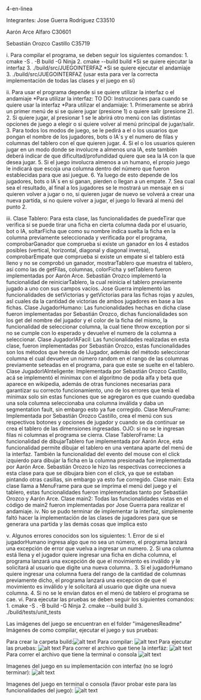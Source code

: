 4-en-linea

Integrantes:
Jose Guerra Rodríguez C33510

Aarón Arce Alfaro C30601

Sebastián Orozco Castillo C35719

i. Para compilar el programa, se deben seguir los siguientes comandos:
    1. cmake -S . -B build -G Ninja
    2. cmake --build build
*Si se quiere ejecutar la interfaz
    3. ./build/src/JUEGOINTERFAZ
*Si se quiere ejecutar el andamiaje
    3. ./build/src/JUEGOINTERFAZ (usar esta para ver la correcta implementación de todas las clases y el juego en sí)

ii. Para usar el programa depende si se quiere utilizar la interfaz o el andamiaje
*Para utilizar la interfaz:
    TO DO: Instrucciones para cuando se quiere usar la interfaz
*Para utilizar el andamiaje:
    1. Primeramente se abrirá un primer menú de si se quiere jugar (presione 1) o quiere salir (presione 2).
    2. Si quiere jugar, al presionar 1 se le abrirá otro menú con las distintas opciones de juego a elegir o si quiere volver al menú principal de jugar/salir.
    3. Para todos los modos de juego, se le pedirá a el o los usuarios que pongan el nombre de los jugadores, bots o IA´s y el numero de filas y columnas del tablero con el que quieren jugar.
    4. Si el o los usuarios quieren jugar en un modo donde se involucre a almenos una IA, este también deberá indicar de que dificultad/profundidad quiere que sea la IA con la que desea jugar.
    5. Si el juego involucra almenos a un humano, el propio juego le indicará que escoja una columna dentro del número que fueron establecidas para que asi juegue.
    6. Ya luego de esto depende de los jugadores, bots o IA´s en si ganan, pierden o llegan a un empate.
    7. Sea cual sea el resultado, al final a los jugadores se le mostrará un mensaje en si quieren volver a jugar o no, si quieren jugar de nuevo se volverá a crear una nueva partida, si no quiere volver a jugar, el juego lo llevará al menú del punto 2.

iii.
Clase Tablero:
    Para esta clase, las funcionalidades de puedeTirar que verifica si se puede tirar una ficha en cierta columna dada por el usuario, bot o IA, soltarFicha que como su nombre indica suelta la ficha en la columna previamente seleccionada y verificada por el programa, comprobarGanador que comprueba si existe un ganador en los 4 estados posibles (vertical, horizontal, diagonal y diagonal inversa), comprobarEmpate que comprueba si existe un empate si el tablero está lleno y no se comprobó un ganador, mostrarTablero que muestra el tablero, así como las de getFilas, columnas, colorFicha y setTablero fueron implementadas por Aarón Arce.
    Sebastián Orozco implementó la funcionalidad de reiniciarTablero, la cual reinicia el tablero previamente jugado a uno con sus campos vacíos.
    Jose Guerra implementó las funcionalidades de setVictorias y getVictorias para las fichas rojas y azules, asl cuales da la cantidad de victorias de ambos jugadores en base a las fichas.
Clase JugadorHumano:
    Las funcionalidades hechas en dicha clase fueron implementadas por Sebastián Orozco, dichas funcionalidades son los get del nombre del jugador y el color de la ficha del mismo, la funcionalidad de seleccionar columna, la cual tiene throw exception por si no se cumple con lo esperado y devuelve el numero de la columna a seleccionar.
Clase JugadorIAFacil:
    Las funcionalidades realizadas en esta clase, fueron implementadas por Sebastián Orozco, estas funcionalidades son los métodos que hereda de IJugador, además del método seleccionar columna el cual devuelve un número random en el rango de las columnas previamente seteadas en el programa, para que este se suelte en el tablero.
Clase JugadorIAInteligente: Implementada por Sebastián Orozco Castillo, acá se implementó el minimax con el algoritmo de poda alfa y beta que aparece en wikipedia, además de otras funciones necesarias para garantizar su correcto funcionamiento, uno de los errores que tenía el minimax solo sin estas funciones que se agregaron es que cuando quedaba una sola columna seleccionaba una columna inválida y daba un segmentation fault, sin embargo esto ya fue corregido. 
Clase MenuFrame: 
    Implementada por Sebastián Orozco Castillo, crea el menú con sus respectivos botones y opciones de jugador y cuando se da continuar se crea el tablero de las dimensiones ingresadas. OJO: si no se le ingresan filas ni columnas el programa se cierra.
Clase TableroFrame:
    La funcionalidad de dibujarTablero fue implementada por Aarón Arce, esta funcionalidad permite dibujar el tablero en una ventana aparte del menú de la interfaz.
    También la funcionalidad del evento del mouse con el click izquierdo para dibujar la ficha en la columna presionada fue implementada por Aarón Arce. Sebastián Orozco le hizo las respectivas correcciones a esta clase para que se dibujara bien con el click, ya que se estaban pintando otras casillas, sin embargo ya esto fue corregido. 
Clase main:
    Esta clase llama a MenuFrame para que se imprima el menú del juego y el tablero, estas funcionalidades fueron implementadas tanto por Sebastián Orozco y Aarón Arce.
Clase main2:
    Todas las funcionalidades vistas en el código de main2 fueron implementadas por Jose Guerra para realizar el andamiaje.
iv.
    No se pudo terminar de implementar la interfaz, simplemente faltó hacer la implementación de las clases de jugadores para que se generara una partida y las demás cosas que implica esto

v. Algunos errores conocidos son los siguientes:
    1. Error de si el jugadorHumano ingresa algo que no sea un número, el programa lanzará una excepción de error que vuelva a ingresar un numero.
    2. Si una columna está llena y el jugador quiere ingresar una ficha en dicha columna, el programa lanzará una excepción de que el movimiento es inválido y le solicitará al usuario que digite una nueva columna..
    3. Si el jugadorHumano quiere ingresar una columna fuera del rango de la cantidad de columnas previamente dicho, el programa lanzará una excepcion de que el movimiento es inválido y le solicitará al usuario que digite una nueva columna.
    4. Si no se le envían datos en el menú de tablero el programa se cae.
vi. Para ejecutar las pruebas se deben seguir los siguientes comandos:
    1. cmake -S . -B build -G Ninja
    2. cmake --build build
    3. ./build/tests/unit_tests

Las imágenes del juego se encuentran en el folder "imágenesReadme"
Imágenes de como compilar, ejecutar el juego y sus pruebas:

Para crear la carpeta build:![alt text](/ImágenesReadme/CreandoCarpetaBuild.png)
Para compilar: ![alt text](/ImágenesReadme/Compilando.png)
Para ejecutar las pruebas: ![alt text](/ImágenesReadme/PruebasUnitarias.png)
Para correr el archivo que tiene la interfáz: ![alt text](/ImágenesReadme/juegoInterfaz.png)
Para correr el archivo que tiene la terminal o consola ![alt text](/ImágenesReadme/juegoTerminal.png)

Imagenes del juego en su implementación con interfaz (no se logró terminar): ![alt text](/ImágenesReadme/Menú%20del%20juego%20y%20juego.png)

Imagenes del juego en terminal o consola (favor probar este para las funcionalidades del juego): ![alt text](/ImágenesReadme/Juego%20en%20terminal.png) 
